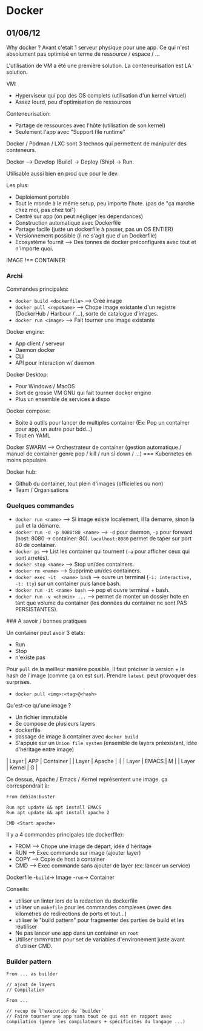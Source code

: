 # Docker

## 01/06/12

Why docker ? Avant c'etait 1 serveur physique pour une app. Ce qui n'est absolument pas optimisé en terme de ressource / espace / ...

L'utilisation de VM a été une première solution. La conteneurisation est LA solution. 

VM: 
- Hyperviseur qui pop des OS complets (utilisation d'un kernel virtuel)
- Assez lourd, peu d'optimisation de ressources

Conteneurisation:
- Partage de ressources avec l'hôte (utilisation de son kernel)
- Seulement l'app avec "Support file runtime"

Docker / Podman / LXC sont 3 technos qui permettent de manipuler des conteneurs.

Docker --> Develop (Build) -> Deploy (Ship) -> Run.

Utilisable aussi bien en prod que pour le dev.

Les plus:
- Deploiement portable 
- Tout le monde à le même setup, peu importe l'hote. (pas de "ça marche chez moi, pas chez toi")
- Centré sur app (on peut négliger les dependances)
- Construction automatique avec Dockerfile
- Partage facile (juste un dockerfile à passer, pas un OS ENTIER)
- Versionnement possible (il ne s'agit que d'un Dockerfile)
- Ecosystème fournit --> Des tonnes de docker préconfigurés avec tout et n'importe quoi.

IMAGE !== CONTAINER

### Archi

Commandes principales:
- `docker build <dockerfile>` --> Créé image
- `docker pull <repoName>` --> Chope image existante d'un registre (DockerHub / Harbour / ...), sorte de catalogue d'images.
- `docker run <image>` --> Fait tourner une image existante

Docker engine: 
- App client / serveur
- Daemon docker
- CLI
- API pour interaction w/ daemon

Docker Desktop:
- Pour Windows / MacOS
- Sort de grosse VM GNU qui fait tourner docker engine
- Plus un ensemble de services à dispo

Docker compose:
- Boite à outils pour lancer de multiples container (Ex: Pop un container pour app, un autre pour bdd...)
- Tout en YAML

Docker SWARM --> Orchestrateur de container (gestion automatique / manuel de container genre pop / kill / run si down / ...) === Kubernetes en moins populaire.

Docker hub:
- Github du container, tout plein d'images (officielles ou non)
- Team / Organisations

### Quelques commandes

- `docker run <name>` --> Si image <name> existe localement, il la démarre, sinon la pull et la démarre. 
- `docker run -d -p 8080:80 <name>` --> `-d` pour daemon, `-p` pour forward (host: 8080 -> container: 80). `localhost:8080` permet de taper sur port 80 de container.
- `docker ps` --> List les container qui tournent (`-a` pour afficher ceux qui sont arretés).
- `docker stop <name>` --> Stop un/des containers.
- `docker rm <name>` --> Supprime un/des containers.
- `docker exec -it  <name> bash` --> ouvre un terminal (`-i: interactive, -t: tty`) sur un container puis lance bash.
- `docker run -it <name> bash` --> pop et ouvre terminal + bash.
- `docker run -v <chemin> ...` --> permet de monter un dossier hote en tant que volume du container (les données du container ne sont PAS PERSISTANTES).

### A savoir / bonnes pratiques

Un container peut avoir 3 états:
- Run
- Stop
- n'existe pas

Pour `pull` de la meilleur manière possible, il faut préciser la version + le hash de l'image (comme ça on est sur). Prendre `latest`  peut provoquer des surprises.
- `docker pull <img>:<tag>@<hash>`

Qu'est-ce qu'une image ?
- Un fichier immutable
- Se compose de plusieurs layers
- dockerfile
- passage de image à container avec `docker build`
- S'appuie sur un `Union file system` (ensemble de layers préexistant, idée d'héritage entre image)

| Layer | APP | Container |
| Layer | Apache | I|
| Layer | EMACS | M |
| Layer | Kernel | G |

Ce dessus, Apache / Emacs / Kernel représentent une image. ça correspondrait à:
```
From debian:buster

Run apt update && apt install EMACS
Run apt update && apt install apache 2

CMD <Start apache>
```

Il y a 4 commandes principales (de dockerfile): 
- FROM --> Chope une image de départ, idée d'héritage
- RUN --> Exec commande sur image (ajouter layer)
- COPY --> Copie de host à container
- CMD --> Exec commande sans ajouter de layer (ex: lancer un service)


Dockerfile -`build`-> Image -`run`-> Container

Conseils:
- utiliser un linter lors de la redaction du dockerfile
- utiliser un `makefile` pour les commandes complexes (avec des kilometres de redirections de ports et tout...)
- utiliser le "build pattern" pour fragmenter des parties de build et les réutiliser
- Ne pas lancer une app dans un container en `root` 
- Utiliser `ENTRYPOINT` pour set de variables d'environement juste avant d'utiliser CMD.

### Builder pattern

```
From ... as builder

// ajout de layers
// Compilation

From ...

// recup de l'execution de `builder`
// Faire tourner une app sans tout ce qui est en rapport avec compilation (genre les compilateurs + spécificités du langage ...)
```
